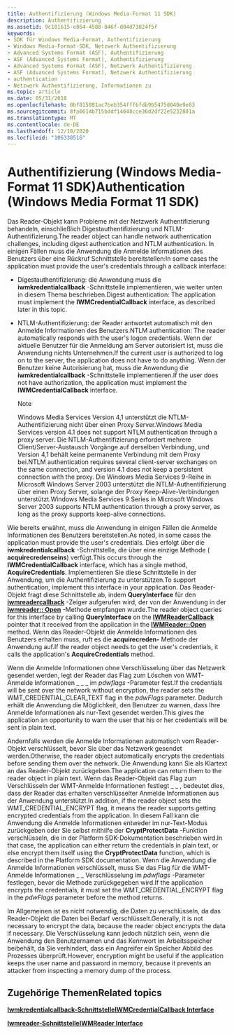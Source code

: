 ```yaml
---
title: Authentifizierung (Windows Media-Format 11 SDK)
description: Authentifizierung
ms.assetid: 9c181615-e864-4588-846f-d04d73824f5f
keywords:
- SDK für Windows Media-Format, Authentifizierung
- Windows Media-Format-SDK, Netzwerk Authentifizierung
- Advanced Systems Format (ASF), Authentifizierung
- ASF (Advanced Systems Format), Authentifizierung
- Advanced Systems Format (ASF), Netzwerk Authentifizierung
- ASF (Advanced Systems Format), Netzwerk Authentifizierung
- authentication
- Netzwerk Authentifizierung, Informationen zu
ms.topic: article
ms.date: 05/31/2018
ms.openlocfilehash: 0bf815881ac7beb354fffbfdb9b5475d040e9e83
ms.sourcegitcommit: 8fa6614b715bddf14648cce36d2df22e5232801a
ms.translationtype: MT
ms.contentlocale: de-DE
ms.lasthandoff: 12/10/2020
ms.locfileid: "106338516"
---
```

# <a name="authentication-windows-media-format-11-sdk"></a><span data-ttu-id="c9fd8-111">Authentifizierung (Windows Media-Format 11 SDK)</span><span class="sxs-lookup"><span data-stu-id="c9fd8-111">Authentication (Windows Media Format 11 SDK)</span></span>

<span data-ttu-id="c9fd8-112">Das Reader-Objekt kann Probleme mit der Netzwerk Authentifizierung behandeln, einschließlich Digestauthentifizierung und NTLM-Authentifizierung.</span><span class="sxs-lookup"><span data-stu-id="c9fd8-112">The reader object can handle network authentication challenges, including digest authentication and NTLM authentication.</span></span> <span data-ttu-id="c9fd8-113">In einigen Fällen muss die Anwendung die Anmelde Informationen des Benutzers über eine Rückruf Schnittstelle bereitstellen:</span><span class="sxs-lookup"><span data-stu-id="c9fd8-113">In some cases the application must provide the user's credentials through a callback interface:</span></span>

-   <span data-ttu-id="c9fd8-114">Digestauthentifizierung: die Anwendung muss die **iwmkredentialcallback** -Schnittstelle implementieren, wie weiter unten in diesem Thema beschrieben.</span><span class="sxs-lookup"><span data-stu-id="c9fd8-114">Digest authentication: The application must implement the **IWMCredentialCallback** interface, as described later in this topic.</span></span>
-   <span data-ttu-id="c9fd8-115">NTLM-Authentifizierung: der Reader antwortet automatisch mit den Anmelde Informationen des Benutzers.</span><span class="sxs-lookup"><span data-stu-id="c9fd8-115">NTLM authentication: The reader automatically responds with the user's logon credentials.</span></span> <span data-ttu-id="c9fd8-116">Wenn der aktuelle Benutzer für die Anmeldung am Server autorisiert ist, muss die Anwendung nichts Unternehmen.</span><span class="sxs-lookup"><span data-stu-id="c9fd8-116">If the current user is authorized to log on to the server, the application does not have to do anything.</span></span> <span data-ttu-id="c9fd8-117">Wenn der Benutzer keine Autorisierung hat, muss die Anwendung die **iwmkredentialcallback** -Schnittstelle implementieren.</span><span class="sxs-lookup"><span data-stu-id="c9fd8-117">If the user does not have authorization, the application must implement the **IWMCredentialCallback** interface.</span></span>

    > [!Note]  
    > <span data-ttu-id="c9fd8-118">Windows Media Services Version 4,1 unterstützt die NTLM-Authentifizierung nicht über einen Proxy Server.</span><span class="sxs-lookup"><span data-stu-id="c9fd8-118">Windows Media Services version 4.1 does not support NTLM authentication through a proxy server.</span></span> <span data-ttu-id="c9fd8-119">Die NTLM-Authentifizierung erfordert mehrere Client/Server-Austausch Vorgänge auf derselben Verbindung, und Version 4,1 behält keine permanente Verbindung mit dem Proxy bei.</span><span class="sxs-lookup"><span data-stu-id="c9fd8-119">NTLM authentication requires several client-server exchanges on the same connection, and version 4.1 does not keep a persistent connection with the proxy.</span></span> <span data-ttu-id="c9fd8-120">Die Windows Media Services 9-Reihe in Microsoft Windows Server 2003 unterstützt die NTLM-Authentifizierung über einen Proxy Server, solange der Proxy Keep-Alive-Verbindungen unterstützt.</span><span class="sxs-lookup"><span data-stu-id="c9fd8-120">Windows Media Services 9 Series in Microsoft Windows Server 2003 supports NTLM authentication through a proxy server, as long as the proxy supports keep-alive connections.</span></span>

     

<span data-ttu-id="c9fd8-121">Wie bereits erwähnt, muss die Anwendung in einigen Fällen die Anmelde Informationen des Benutzers bereitstellen.</span><span class="sxs-lookup"><span data-stu-id="c9fd8-121">As noted, in some cases the application must provide the user's credentials.</span></span> <span data-ttu-id="c9fd8-122">Dies erfolgt über die **iwmkredentialcallback** -Schnittstelle, die über eine einzige Methode ( **acquirecredenseins**) verfügt.</span><span class="sxs-lookup"><span data-stu-id="c9fd8-122">This occurs through the **IWMCredentialCallback** interface, which has a single method, **AcquireCredentials**.</span></span> <span data-ttu-id="c9fd8-123">Implementieren Sie diese Schnittstelle in der Anwendung, um die Authentifizierung zu unterstützen.</span><span class="sxs-lookup"><span data-stu-id="c9fd8-123">To support authentication, implement this interface in your application.</span></span> <span data-ttu-id="c9fd8-124">Das Reader-Objekt fragt diese Schnittstelle ab, indem **QueryInterface** für den [**iwmreadercallback**](/previous-versions/windows/desktop/api/wmsdkidl/nn-wmsdkidl-iwmreadercallback) -Zeiger aufgerufen wird, der von der Anwendung in der [**iwmreader:: Open**](/previous-versions/windows/desktop/api/Wmsdkidl/nf-wmsdkidl-iwmreader-open) -Methode empfangen wurde.</span><span class="sxs-lookup"><span data-stu-id="c9fd8-124">The reader object queries for this interface by calling **QueryInterface** on the [**IWMReaderCallback**](/previous-versions/windows/desktop/api/wmsdkidl/nn-wmsdkidl-iwmreadercallback) pointer that it received from the application in the [**IWMReader::Open**](/previous-versions/windows/desktop/api/Wmsdkidl/nf-wmsdkidl-iwmreader-open) method.</span></span> <span data-ttu-id="c9fd8-125">Wenn das Reader-Objekt die Anmelde Informationen des Benutzers erhalten muss, ruft es die **acquirecreden-** Methode der Anwendung auf.</span><span class="sxs-lookup"><span data-stu-id="c9fd8-125">If the reader object needs to get the user's credentials, it calls the application's **AcquireCredentials** method.</span></span>

<span data-ttu-id="c9fd8-126">Wenn die Anmelde Informationen ohne Verschlüsselung über das Netzwerk gesendet werden, legt der Reader das Flag zum Löschen von WMT-Anmelde Informationen \_ \_ \_ im *pdwflags* -Parameter fest.</span><span class="sxs-lookup"><span data-stu-id="c9fd8-126">If the credentials will be sent over the network without encryption, the reader sets the WMT\_CREDENTIAL\_CLEAR\_TEXT flag in the *pdwFlags* parameter.</span></span> <span data-ttu-id="c9fd8-127">Dadurch erhält die Anwendung die Möglichkeit, den Benutzer zu warnen, dass Ihre Anmelde Informationen als nur-Text gesendet werden.</span><span class="sxs-lookup"><span data-stu-id="c9fd8-127">This gives the application an opportunity to warn the user that his or her credentials will be sent in plain text.</span></span>

<span data-ttu-id="c9fd8-128">Andernfalls werden die Anmelde Informationen automatisch vom Reader-Objekt verschlüsselt, bevor Sie über das Netzwerk gesendet werden.</span><span class="sxs-lookup"><span data-stu-id="c9fd8-128">Otherwise, the reader object automatically encrypts the credentials before sending them over the network.</span></span> <span data-ttu-id="c9fd8-129">Die Anwendung kann Sie als Klartext an das Reader-Objekt zurückgeben.</span><span class="sxs-lookup"><span data-stu-id="c9fd8-129">The application can return them to the reader object in plain text.</span></span> <span data-ttu-id="c9fd8-130">Wenn das Reader-Objekt das Flag zum Verschlüsseln der WMT-Anmelde Informationen festlegt \_ \_ , bedeutet dies, dass der Reader das erhalten verschlüsselter Anmelde Informationen aus der Anwendung unterstützt.</span><span class="sxs-lookup"><span data-stu-id="c9fd8-130">In addition, if the reader object sets the WMT\_CREDENTIAL\_ENCRYPT flag, it means the reader supports getting encrypted credentials from the application.</span></span> <span data-ttu-id="c9fd8-131">In diesem Fall kann die Anwendung die Anmelde Informationen entweder im nur-Text-Modus zurückgeben oder Sie selbst mithilfe der **CryptProtectData** -Funktion verschlüsseln, die in der Platform SDK-Dokumentation beschrieben wird.</span><span class="sxs-lookup"><span data-stu-id="c9fd8-131">In that case, the application can either return the credentials in plain text, or else encrypt them itself using the **CryptProtectData** function, which is described in the Platform SDK documentation.</span></span> <span data-ttu-id="c9fd8-132">Wenn die Anwendung die Anmelde Informationen verschlüsselt, muss Sie das Flag für die WMT-Anmelde Informationen \_ \_ Verschlüsselung im *pdwflags* -Parameter festlegen, bevor die Methode zurückgegeben wird.</span><span class="sxs-lookup"><span data-stu-id="c9fd8-132">If the application encrypts the credentials, it must set the WMT\_CREDENTIAL\_ENCRYPT flag in the *pdwFlags* parameter before the method returns.</span></span>

<span data-ttu-id="c9fd8-133">Im Allgemeinen ist es nicht notwendig, die Daten zu verschlüsseln, da das Reader-Objekt die Daten bei Bedarf verschlüsselt.</span><span class="sxs-lookup"><span data-stu-id="c9fd8-133">Generally, it is not necessary to encrypt the data, because the reader object encrypts the data if necessary.</span></span> <span data-ttu-id="c9fd8-134">Die Verschlüsselung kann jedoch nützlich sein, wenn die Anwendung den Benutzernamen und das Kennwort im Arbeitsspeicher beibehält, da Sie verhindert, dass ein Angreifer ein Speicher Abbild des Prozesses überprüft.</span><span class="sxs-lookup"><span data-stu-id="c9fd8-134">However, encryption might be useful if the application keeps the user name and password in memory, because it prevents an attacker from inspecting a memory dump of the process.</span></span>

## <a name="related-topics"></a><span data-ttu-id="c9fd8-135">Zugehörige Themen</span><span class="sxs-lookup"><span data-stu-id="c9fd8-135">Related topics</span></span>

<dl> <dt>

[<span data-ttu-id="c9fd8-136">**Iwmkredentialcallback-Schnittstelle**</span><span class="sxs-lookup"><span data-stu-id="c9fd8-136">**IWMCredentialCallback Interface**</span></span>](/previous-versions/windows/desktop/api/wmsdkidl/nn-wmsdkidl-iwmcredentialcallback)
</dt> <dt>

[<span data-ttu-id="c9fd8-137">**Iwmreader-Schnittstelle**</span><span class="sxs-lookup"><span data-stu-id="c9fd8-137">**IWMReader Interface**</span></span>](/previous-versions/windows/desktop/api/wmsdkidl/nn-wmsdkidl-iwmreader)
</dt> </dl>

 

 




